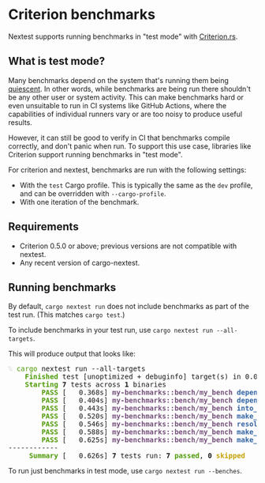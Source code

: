# Criterion benchmarks

Nextest supports running benchmarks in "test mode" with [Criterion.rs](https://bheisler.github.io/criterion.rs/book/index.html).

## What is test mode?

Many benchmarks depend on the system that's running them being [quiescent](https://en.wiktionary.org/wiki/quiescent). In other words, while benchmarks are being run there shouldn't be any other user or system activity. This can make benchmarks hard or even unsuitable to run in CI systems like GitHub Actions, where the capabilities of individual runners vary or are too noisy to produce useful results.

However, it can still be good to verify in CI that benchmarks compile correctly, and don't panic when run. To support this use case, libraries like Criterion support running benchmarks in "test mode".

For criterion and nextest, benchmarks are run with the following settings:

- With the `test` Cargo profile. This is typically the same as the `dev` profile, and can be overridden with `--cargo-profile`.
- With one iteration of the benchmark.

## Requirements

- Criterion 0.5.0 or above; previous versions are not compatible with nextest.
- Any recent version of cargo-nextest.

## Running benchmarks

By default, `cargo nextest run` does not include benchmarks as part of the test run. (This matches `cargo test`.)

To include benchmarks in your test run, use `cargo nextest run --all-targets`.

This will produce output that looks like:

<pre><font color="#D3D7CF">% </font><font color="#4E9A06">cargo</font> nextest run --all-targets
<font color="#4E9A06"><b>    Finished</b></font> test [unoptimized + debuginfo] target(s) in 0.05s
<font color="#4E9A06"><b>    Starting</b></font> <b>7</b> tests across <b>1</b> binaries
<font color="#4E9A06"><b>        PASS</b></font> [   0.368s] <font color="#75507B"><b>my-benchmarks::bench/my_bench</b></font> <font color="#3465A4"><b>depends_on_cache</b></font>
<font color="#4E9A06"><b>        PASS</b></font> [   0.404s] <font color="#75507B"><b>my-benchmarks::bench/my_bench</b></font> <font color="#3465A4"><b>depends_on</b></font>
<font color="#4E9A06"><b>        PASS</b></font> [   0.443s] <font color="#75507B"><b>my-benchmarks::bench/my_bench</b></font> <font color="#3465A4"><b>into_ids</b></font>
<font color="#4E9A06"><b>        PASS</b></font> [   0.520s] <font color="#75507B"><b>my-benchmarks::bench/my_bench</b></font> <font color="#3465A4"><b>make_graph</b></font>
<font color="#4E9A06"><b>        PASS</b></font> [   0.546s] <font color="#75507B"><b>my-benchmarks::bench/my_bench</b></font> <font color="#3465A4"><b>resolve_package</b></font>
<font color="#4E9A06"><b>        PASS</b></font> [   0.588s] <font color="#75507B"><b>my-benchmarks::bench/my_bench</b></font> <font color="#3465A4"><b>make_cycles</b></font>
<font color="#4E9A06"><b>        PASS</b></font> [   0.625s] <font color="#75507B"><b>my-benchmarks::bench/my_bench</b></font> <font color="#3465A4"><b>make_package_name</b></font>
------------
<font color="#4E9A06"><b>     Summary</b></font> [   0.626s] <b>7</b> tests run: <b>7</b> <font color="#4E9A06"><b>passed</b></font>, <b>0</b> <font color="#C4A000"><b>skipped</b></font>
</pre>

To run just benchmarks in test mode, use `cargo nextest run --benches`.

